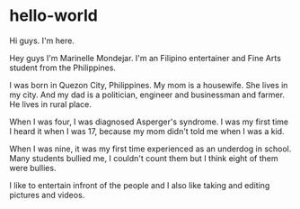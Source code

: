 # hello-world

Hi guys. I'm here.

Hey guys I'm Marinelle Mondejar. I'm an Filipino entertainer and Fine Arts student from the Philippines.

I was born in Quezon City, Philippines. My mom is a housewife. She lives in my city. And my dad is a politician, engineer and businessman and farmer. He lives in rural place. 

When I was four, I was diagnosed Asperger's syndrome. I was my first time I heard it when I was 17, because my mom didn't told me when I was a kid.

When I was nine, it was my first time experienced as an underdog in school. Many students bullied me, I couldn't count them but I think eight of them were bullies.

I like to entertain infront of the people and I also like taking and editing pictures and videos.
